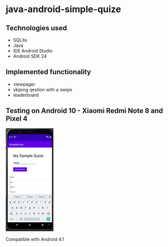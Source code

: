 # java-android-simple-quize

## Technologies used
- SQLite
- Java
- IDE Android Studio
- Android SDK 24

## Implemented functionality
- viewpager
- skiping qestion with a swipe
- leaderboard

<h2>Testing on Android 10 - Xiaomi Redmi Note 8 and Pixel 4</h1>
<img src="img/PlFqRluNcm4.jpg" width="30%" height="30%"/>



Compatible with Android 4.1
